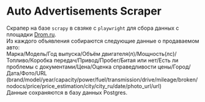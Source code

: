 # Auto Advertisements Scraper

Скрапер на базе `scrapy` в свзяке с `playwright` для сбора данных с площадки [Drom.ru](https://www.drom.ru/).  
Из каждого объявления собираются следующие данные о продаваемом авто:  
Марка/Модель/Год выпуска/Объём двигателя(л)/Мощность(лc)/Топливо/Коробка передач/Привод/Пробег/Битая или нет/Есть ли проблемы с документами/Цена/Оценка справедливости цены/Город/Дата/Фото/URL  
(brand/model/year/capacity/power/fuel/transmission/drive/mileage/broken/nodocs/price/price_estimation/city/city_ru/date/photo_url/url)  
Данные сохраняются в базу данных Postgres.